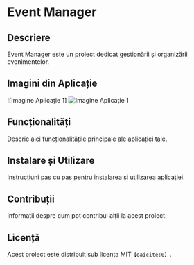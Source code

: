 # Event Manager

## Descriere
Event Manager este un proiect dedicat gestionării și organizării evenimentelor.

## Imagini din Aplicație

![Imagine Aplicație 1]
![Imagine Aplicație 1](https://i.imgur.com/eJsXZ1h.jpeg)

## Funcționalități
Descrie aici funcționalitățile principale ale aplicației tale.

## Instalare și Utilizare
Instrucțiuni pas cu pas pentru instalarea și utilizarea aplicației.

## Contribuții
Informații despre cum pot contribui alții la acest proiect.

## Licență
Acest proiect este distribuit sub licența MIT&#8203;``【oaicite:0】``&#8203;.
